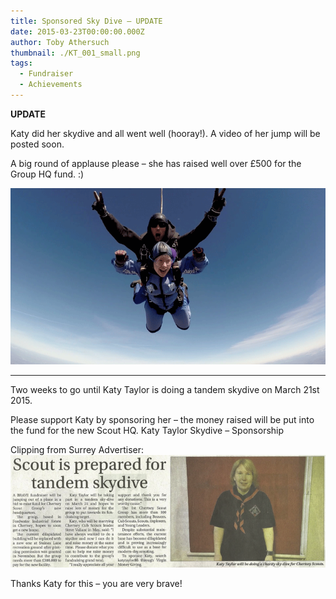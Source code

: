 ```yaml
---
title: Sponsored Sky Dive – UPDATE
date: 2015-03-23T00:00:00.000Z
author: Toby Athersuch
thumbnail: ./KT_001_small.png
tags:
  - Fundraiser
  - Achievements
---
```


**UPDATE**

Katy did her skydive and all went well (hooray!). A video of her jump will be posted soon.

A big round of applause please – she has raised well over £500 for the Group HQ fund. :)

![Katy skydiving](./KT_001_small.png)

---

Two weeks to go until Katy Taylor is doing a tandem skydive on March 21st 2015.

Please support Katy by sponsoring her – the money raised will be put into the fund for the new Scout HQ.
Katy Taylor Skydive – Sponsorship

Clipping from Surrey Advertiser:
![Clipping from surrey advertiser](./Katy-Taylor-Tandem-Sky-Dive.png)

Thanks Katy for this – you are very brave!
